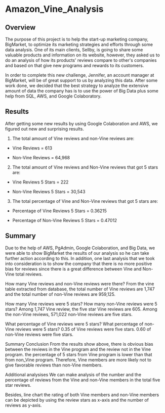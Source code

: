 # Amazon_Vine_Analysis

## Overview

The purpose of this project is to help the start-up marketing company, BigMarket, to optimize its marketing strategies and efforts through some data analysis. One of its main clients, Sellby, is going to share some valuable products and information on its website, however, they asked us to do an analysis of how its products' reviews compare to other's companies and based on that give new programs and rewards to its customers. 

In order to complete this new challenge, Jennifer, an account manager at BigMarket, will be of great support to us by analyzing this data. After some work done, we decided that the best strategy to analyze the extensive amount of data the company has is to use the power of Big Data plus some help from SQL, AWS, and Google Colaboratory. 

## Results

After getting some new results by using Google Colaboration and AWS, we figured out new and surprising results.

1. The total amount of Vine reviews and non-Vine reviews are:

+ Vine Reviews = 613


+ Non-Vine Reviews = 64,968



2. The total amount of Vine reviews and Non-Vine reviews that got 5 stars are:

+ Vine Reviews 5 Stars = 222


+ Non-Vine Reviews 5 Stars = 30,543



3. The total percentage of Vine and Non-Vine reviews that got 5 stars are:

+ Percentage of Vine Reviews 5 Stars = 0.36215


+ Percentage of Non-Vine Reviews 5 Stars = 0.47012



## Summary

Due to the help of AWS, PgAdmin, Google Colaboration, and Big Data, we were able to show BigMarket the results of our analysis so he can take further action according to this. In addition, one last analysis that we took into consideration is to show the company that there is no more positive bias for reviews since there is a great difference between Vine and Non-Vine total reviews.





How many Vine reviews and non-Vine reviews were there?
From the vine table extracted from database, the total number of Vine reviews are 1,747 and the total number of non-Vine reviews are 959,125.

How many Vine reviews were 5 stars? How many non-Vine reviews were 5 stars?
Among 1,747 Vine review, the five star Vine reviews are 605. Among the non-Vine reviews, 571,022 non-Vine reviews are five stars.

What percentage of Vine reviews were 5 stars? What percentage of non-Vine reviews were 5 stars?
0.35 of Vine reviews were five stars. 0.60 of non-Vine reviews were five stars.

Summary
Conclusion
From the results show above, there is obvious bias between the reviews in the Vine program and the review not in the Vine program. the percentage of 5 stars from Vine program is lower than that from non_Vine program. Therefore, Vine members are more likely not to give favorable reviews than non-Vine members.

Additional analysises
We can make analysis of the number and the percentage of reviews from the Vine and non-Vine members in the total five star reviews.

Besides, line chart the rating of both Vine members and non-Vine members can be depicted by using the review stars as x-axis and the number of reviews as y-axis.
